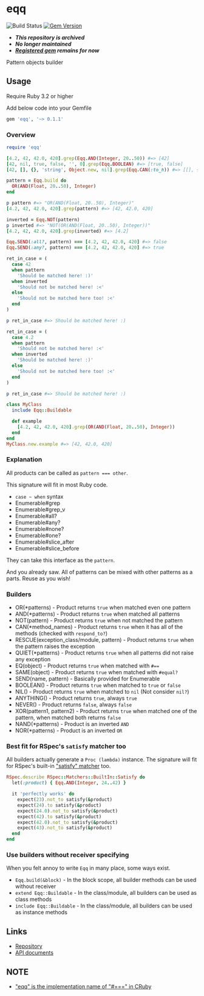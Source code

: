 # eqq

![Build Status](https://github.com/kachick/eqq/actions/workflows/test_behaviors.yml/badge.svg?branch=main)
[![Gem Version](https://badge.fury.io/rb/eqq.svg)](http://badge.fury.io/rb/eqq)

- _**This repository is archived**_
- _**No longer maintained**_
- _**[Registered gem](https://rubygems.org/gems/eqq) remains for now**_

Pattern objects builder

## Usage

Require Ruby 3.2 or higher

Add below code into your Gemfile

```ruby
gem 'eqq', '~> 0.1.1'
```

### Overview

```ruby
require 'eqq'

[4.2, 42, 42.0, 420].grep(Eqq.AND(Integer, 20..50)) #=> [42]
[42, nil, true, false, '', 0].grep(Eqq.BOOLEAN) #=> [true, false]
[42, [], {}, 'string', Object.new, nil].grep(Eqq.CAN(:to_h)) #=> [[], {}, nil]

pattern = Eqq.build do
  OR(AND(Float, 20..50), Integer)
end

p pattern #=> "OR(AND(Float, 20..50), Integer)"
[4.2, 42, 42.0, 420].grep(pattern) #=> [42, 42.0, 420]

inverted = Eqq.NOT(pattern)
p inverted #=> "NOT(OR(AND(Float, 20..50), Integer))"
[4.2, 42, 42.0, 420].grep(inverted) #=> [4.2]

Eqq.SEND(:all?, pattern) === [4.2, 42, 42.0, 420] #=> false
Eqq.SEND(:any?, pattern) === [4.2, 42, 42.0, 420] #=> true

ret_in_case = (
  case 42
  when pattern
    'Should be matched here! :)'
  when inverted
    'Should not be matched here! :<'
  else
    'Should not be matched here too! :<'
  end
)

p ret_in_case #=> Should be matched here! :)

ret_in_case = (
  case 4.2
  when pattern
    'Should not be matched here! :<'
  when inverted
    'Should be matched here! :)'
  else
    'Should not be matched here too! :<'
  end
)

p ret_in_case #=> Should be matched here! :)

class MyClass
  include Eqq::Buildable

  def example
    [4.2, 42, 42.0, 420].grep(OR(AND(Float, 20..50), Integer))
  end
end
MyClass.new.example #=> [42, 42.0, 420]
```

### Explanation

All products can be called as `pattern === other`.

This signature will fit in most Ruby code.

- `case ~ when` syntax
- Enumerable#grep
- Enumerable#grep_v
- Enumerable#all?
- Enumerable#any?
- Enumerable#none?
- Enumerable#one?
- Enumerable#slice_after
- Enumerable#slice_before

They can take this interface as the `pattern`.

And you already saw. All of patterns can be mixed with other patterns as a parts.
Reuse as you wish!

### Builders

- OR(*patterns) - Product returns `true` when matched even one pattern
- AND(*patterns) - Product returns `true` when matched all patterns
- NOT(pattern) - Product returns `true` when not matched the pattern
- CAN(*method_names) - Product returns `true` when it has all of the methods (checked with `respond_to?`)
- RESCUE(exception_class/module, pattern) - Product returns `true` when the pattern raises the exception
- QUIET(*patterns) - Product returns `true` when all patterns did not raise any exception
- EQ(object) - Product returns `true` when matched with `#==`
- SAME(object) - Product returns `true` when matched with `#equal?`
- SEND(name, pattern) - Basically provided for Enumerable
- BOOLEAN() - Product returns `true` when matched to `true` or `false`
- NIL() - Product returns `true` when matched to `nil` (Not consider `nil?`)
- ANYTHING() - Product returns `true`, always `true`
- NEVER() - Product returns `false`, always `false`
- XOR(pattern1, pattern2) - Product returns `true` when matched one of the pattern, when matched both returns `false`
- NAND(*patterns) - Product is an inverted `AND`
- NOR(*patterns) - Product is an inverted `OR`

### Best fit for RSpec's `satisfy` matcher too

All builders actually generate a `Proc (lambda)` instance.
The signature will fit for RSpec's built-in ["satisfy" matcher](https://relishapp.com/rspec/rspec-expectations/v/3-10/docs/built-in-matchers/satisfy-matcher) too.

```ruby
RSpec.describe RSpec::Matchers::BuiltIn::Satisfy do
  let(:product) { Eqq.AND(Integer, 24..42) }

  it 'perfectly works' do
    expect(23).not_to satisfy(&product)
    expect(24).to satisfy(&product)
    expect(24.0).not_to satisfy(&product)
    expect(42).to satisfy(&product)
    expect(42.0).not_to satisfy(&product)
    expect(43).not_to satisfy(&product)
  end
end
```

### Use builders without receiver specifying

When you felt annoy to write `Eqq` in many place, some ways exist.

- `Eqq.build(&block)` - In the block scope, all builder methods can be used without receiver
- `extend Eqq::Buildable` - In the class/module, all builders can be used as class methods
- `include Eqq::Buildable` - In the class/module, all builders can be used as instance methods

## Links

- [Repository](https://github.com/kachick/eqq)
- [API documents](https://kachick.github.io/eqq)

## NOTE

- ["eqq" is the implementation name of "#===" in CRuby](https://github.com/ruby/ruby/blob/2a685da1fcd928530509e99f5edb4117bc377994/range.c#L1859)
